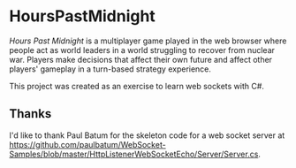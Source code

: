 # HoursPastMidnight

*Hours Past Midnight* is a multiplayer game played in the web browser where people act as world leaders in a world struggling to recover from nuclear war. Players make decisions that affect their own future and affect other players' gameplay in a turn-based strategy experience.

This project was created as an exercise to learn web sockets with C#.

## Thanks

I'd like to thank Paul Batum for the skeleton code for a web socket server at https://github.com/paulbatum/WebSocket-Samples/blob/master/HttpListenerWebSocketEcho/Server/Server.cs.
